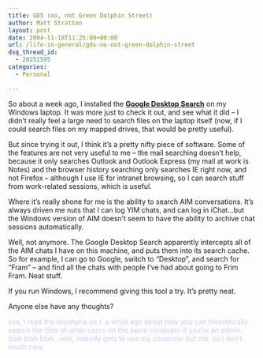 ```yaml
---
title: GDS (no, not Green Dolphin Street)
author: Matt Stratton
layout: post
date: 2004-11-18T11:25:00+00:00
url: /life-in-general/gds-no-not-green-dolphin-street
dsq_thread_id:
  - 28251595
categories:
  - Personal

---
```

So about a week ago, I installed the [**Google Desktop Search**][1] on my Windows laptop. It was more just to check it out, and see what it did &#8211; I didn&#8217;t really feel a large need to search files on the laptop itself (now, if I could search files on my mapped drives, that would be pretty useful).

But since trying it out, I think it&#8217;s a pretty nifty piece of software. Some of the features are not very useful to me &#8211; the mail searching doesn&#8217;t help, because it only searches Outlook and Outlook Express (my mail at work is Notes) and the browser history searching only searches IE right now, and not Firefox &#8211; although I use IE for intranet browsing, so I can search stuff from work-related sessions, which is useful.

Where it&#8217;s really shone for me is the ability to search AIM conversations. It&#8217;s always driven me nuts that I can log YIM chats, and can log in iChat&#8230;but the Windows version of AIM doesn&#8217;t seem to have the ability to archive chat sessions automatically.

Well, not anymore. The Google Desktop Search apparently intercepts all of the AIM chats I have on this machine, and puts them into its search cache. So for example, I can go to Google, switch to &#8220;Desktop&#8221;, and search for &#8220;Fram&#8221; &#8211; and find all the chats with people I&#8217;ve had about going to Frim Fram. Neat stuff.

If you run Windows, I recommend giving this tool a try. It&#8217;s pretty neat.

Anyone else have any thoughts?

<font color="#ccccff">yes, I read the brouhaha on /. a while ago about how you can theoretically search the files of other users on the same computer if you&#8217;re an admin, blah blah blah&#8230;well, nobody gets to use my computer but me, so I don&#8217;t much care.</font>

 [1]: https://www.desktop.google.com/